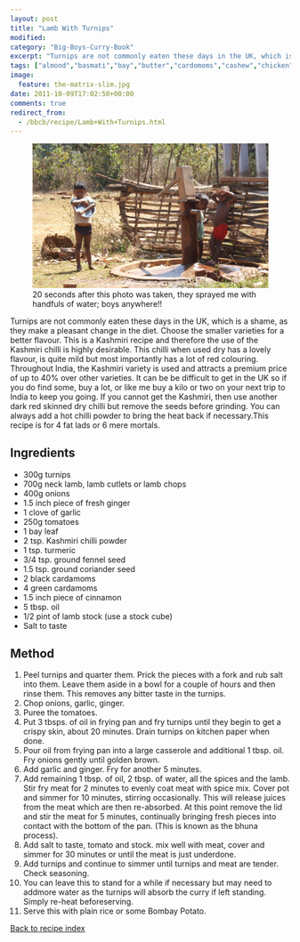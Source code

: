 ```yaml
---
layout: post
title: "Lamb With Turnips"
modified:
category: "Big-Boys-Curry-Book"
excerpt: "Turnips are not commonly eaten these days in the UK, which is a shame, as"
tags: ["almond","basmati","bay","butter","cardomoms","cashew","chicken","cinnamon","cloves","cumin","ghee","lamb","mace","nuts","pepper","rice","saffron","turmeric"]
image:
  feature: the-matrix-slim.jpg
date: 2011-10-09T17:02:50+00:00
comments: true
redirect_from: 
  - /bbcb/recipe/Lamb+With+Turnips.html
---
```


<figure>
	<a href="/images/bbcb/pict1692.jpg" alt="Simlipal Reserve, Orissa, India" title="Simlipal Reserve, Orissa, India &#169; Ashley Kitson 12/09/2011"><img src="/images/bbcb/pict1692.jpg"/></a>
	<figcaption>20 seconds after this photo was taken, they sprayed me with handfuls of water; boys anywhere!!</figcaption>
</figure>

Turnips are not commonly eaten these days in the UK, which is a shame, as they make a pleasant change in the diet. Choose the smaller varieties for a better flavour. This is a Kashmiri recipe and therefore the use of the Kashmiri chilli is highly desirable. This chilli when used dry has a lovely flavour, is quite mild but most importantly has a lot of red colouring. Throughout India, the Kashmiri variety is used and attracts a premium price of up to 40% over other varieties. It can be be difficult to get in the UK so if you do find some, buy a lot, or like me buy a kilo or two on your next trip to India to keep you going. If you cannot get the Kashmiri, then use another dark red skinned dry chilli but remove the seeds before grinding. You can always add a hot chilli powder to bring the heat back if necessary.This recipe is for 4 fat lads or 6 mere mortals.
        
## Ingredients
        
<ul><li>300g turnips</li><li>700g neck lamb, lamb cutlets or lamb chops</li><li>400g onions</li><li>1.5 inch piece of fresh ginger</li><li>1 clove of garlic</li><li>250g tomatoes</li><li>1 bay leaf</li><li>2 tsp. Kashmiri chilli powder</li><li>1 tsp. turmeric</li><li>3/4 tsp. ground fennel seed</li><li>1.5 tsp. ground coriander seed</li><li>2 black cardamoms</li><li>4 green cardamoms</li><li>1.5 inch piece of cinnamon</li><li>5 tbsp. oil</li><li>1/2 pint of lamb stock (use a stock cube)</li><li>Salt to taste</li></ul>
        
## Method

<ol><li>Peel turnips and quarter them. Prick the pieces with a fork and rub  salt into them. Leave them aside in a bowl for a couple of hours and then rinse them. This  removes any bitter taste in the turnips.</li><li>Chop onions, garlic, ginger.</li><li>Puree the tomatoes.</li><li> Put 3 tbsps. of oil in frying pan and fry turnips until they begin to  get a crispy skin, about 20 minutes. Drain turnips on kitchen paper when done.</li><li>Pour oil from frying pan into a large casserole and additional 1 tbsp.  oil. Fry onions gently until golden brown.</li><li>Add garlic and ginger. Fry for another 5 minutes.</li><li>Add remaining 1 tbsp. of oil, 2 tbsp. of water, all the spices and the  lamb. Stir fry meat for 2 minutes to evenly coat meat with spice mix. Cover pot and simmer for 10 minutes, stirring occasionally. This will release juices from the meat which are then re-absorbed. At this point remove the lid and stir the meat for 5 minutes, continually bringing fresh pieces into contact with the bottom of the pan. (This is known  as the bhuna process).</li><li>Add salt to taste, tomato and stock. mix well with meat, cover and  simmer for 30 minutes or until the meat is just underdone.</li><li>Add turnips and continue to simmer until turnips and meat are tender. Check seasoning.</li><li>You can leave this to stand for a while if necessary but may need to addmore water as the turnips will absorb the curry if left standing. Simply re-heat beforeserving.</li><li>Serve this with plain rice or some Bombay Potato.</li></ol>   

<a href="/bbcb">Back to recipe index</a>      